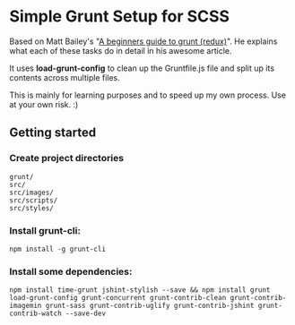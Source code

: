 # Simple Grunt Setup for SCSS

Based on Matt Bailey's "[A beginners guide to grunt (redux)](http://mattbailey.io/a-beginners-guide-to-grunt-redux/)". He explains what each of these tasks do in detail in his awesome article.

It uses **load-grunt-config** to clean up the Gruntfile.js file and split up its contents across multiple files.

This is mainly for learning purposes and to speed up my own process. Use at your own risk. :)

## Getting started

### Create project directories
	grunt/
	src/
	src/images/
	src/scripts/
	src/styles/

### Install grunt-cli:
`npm install -g grunt-cli`

### Install some dependencies:
`npm install time-grunt jshint-stylish --save && npm install grunt load-grunt-config grunt-concurrent grunt-contrib-clean grunt-contrib-imagemin grunt-sass grunt-contrib-uglify grunt-contrib-jshint grunt-contrib-watch --save-dev`
